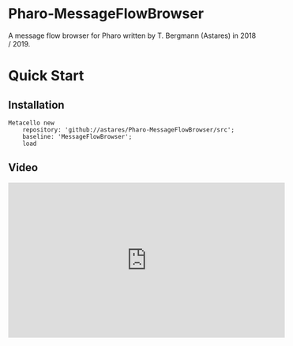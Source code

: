 # Pharo-MessageFlowBrowser

A message flow browser for Pharo written by T. Bergmann (Astares) in 2018 / 2019.

# Quick Start
## Installation
```Smalltalk
Metacello new 
	repository: 'github://astares/Pharo-MessageFlowBrowser/src';
	baseline: 'MessageFlowBrowser';
	load
```

## Video

<iframe width="560" height="315" src="https://www.youtube.com/embed/DRd_bzGocQg" frameborder="0" allow="accelerometer; autoplay; encrypted-media; gyroscope; picture-in-picture" allowfullscreen></iframe>
